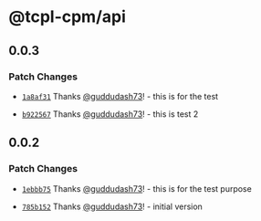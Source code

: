 # @tcpl-cpm/api

## 0.0.3

### Patch Changes

- [`1a8af31`](https://github.com/guddudash73/TCPL-CPM/commit/1a8af31dddfc665b5ae7038d89223525ede2a6d5) Thanks [@guddudash73](https://github.com/guddudash73)! - this is for the test

- [`b922567`](https://github.com/guddudash73/TCPL-CPM/commit/b922567868ac7bbb6ea84aafc17cfcead6c13750) Thanks [@guddudash73](https://github.com/guddudash73)! - this is test 2

## 0.0.2

### Patch Changes

- [`1ebbb75`](https://github.com/guddudash73/TCPL-CPM/commit/1ebbb75c7c5b057e362e34809faee1fa98fad7e0) Thanks [@guddudash73](https://github.com/guddudash73)! - this is for the test purpose

- [`785b152`](https://github.com/guddudash73/TCPL-CPM/commit/785b15230eb293f988715837eb15e4fd94bd18ba) Thanks [@guddudash73](https://github.com/guddudash73)! - initial version
